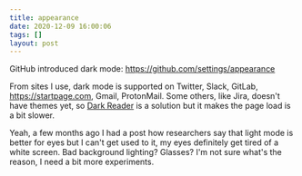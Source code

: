 ```yaml
---
title: appearance
date: 2020-12-09 16:00:06
tags: []
layout: post
---
```


GitHub introduced dark mode:
<https://github.com/settings/appearance>

From sites I use, dark mode is supported on Twitter, Slack, GitLab, <https://startpage.com>, Gmail, ProtonMail. Some others, like Jira, doesn't have themes yet, so [Dark Reader](https://darkreader.org/) is a solution but it makes the page load is a bit slower.

Yeah, a few months ago I had a post how researchers say that light mode is better for eyes but I can't get used to it, my eyes definitely get tired of a white screen. Bad background lighting? Glasses? I'm not sure what's the reason, I need a bit more experiments.
